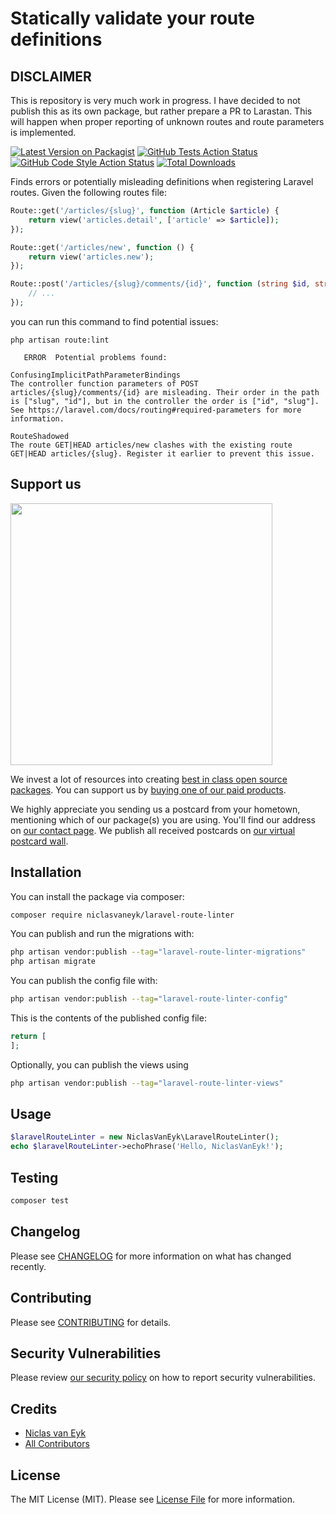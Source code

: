 # Statically validate your route definitions

## DISCLAIMER

This is repository is very much work in progress. I have decided to not publish this as its own package, but rather prepare a PR to Larastan. This will happen when proper reporting of unknown routes and route parameters is implemented.

[![Latest Version on Packagist](https://img.shields.io/packagist/v/niclasvaneyk/laravel-route-linter.svg?style=flat-square)](https://packagist.org/packages/niclasvaneyk/laravel-route-linter)
[![GitHub Tests Action Status](https://img.shields.io/github/actions/workflow/status/niclasvaneyk/laravel-route-linter/run-tests.yml?branch=main&label=tests&style=flat-square)](https://github.com/niclasvaneyk/laravel-route-linter/actions?query=workflow%3Arun-tests+branch%3Amain)
[![GitHub Code Style Action Status](https://img.shields.io/github/actions/workflow/status/niclasvaneyk/laravel-route-linter/fix-php-code-style-issues.yml?branch=main&label=code%20style&style=flat-square)](https://github.com/niclasvaneyk/laravel-route-linter/actions?query=workflow%3A"Fix+PHP+code+style+issues"+branch%3Amain)
[![Total Downloads](https://img.shields.io/packagist/dt/niclasvaneyk/laravel-route-linter.svg?style=flat-square)](https://packagist.org/packages/niclasvaneyk/laravel-route-linter)

Finds errors or potentially misleading definitions when registering Laravel routes.
Given the following routes file:

```php
Route::get('/articles/{slug}', function (Article $article) {
    return view('articles.detail', ['article' => $article]);
});

Route::get('/articles/new', function () {
    return view('articles.new');
});

Route::post('/articles/{slug}/comments/{id}', function (string $id, string $slug) {
    // ...
});
```

you can run this command to find potential issues:

```
php artisan route:lint

   ERROR  Potential problems found:  

ConfusingImplicitPathParameterBindings
The controller function parameters of POST articles/{slug}/comments/{id} are misleading. Their order in the path is ["slug", "id"], but in the controller the order is ["id", "slug"]. See https://laravel.com/docs/routing#required-parameters for more information.

RouteShadowed
The route GET|HEAD articles/new clashes with the existing route GET|HEAD articles/{slug}. Register it earlier to prevent this issue.
```

## Support us

[<img src="https://github-ads.s3.eu-central-1.amazonaws.com/laravel-route-linter.jpg?t=1" width="419px" />](https://spatie.be/github-ad-click/laravel-route-linter)

We invest a lot of resources into creating [best in class open source packages](https://spatie.be/open-source). You can support us by [buying one of our paid products](https://spatie.be/open-source/support-us).

We highly appreciate you sending us a postcard from your hometown, mentioning which of our package(s) you are using. You'll find our address on [our contact page](https://spatie.be/about-us). We publish all received postcards on [our virtual postcard wall](https://spatie.be/open-source/postcards).

## Installation

You can install the package via composer:

```bash
composer require niclasvaneyk/laravel-route-linter
```

You can publish and run the migrations with:

```bash
php artisan vendor:publish --tag="laravel-route-linter-migrations"
php artisan migrate
```

You can publish the config file with:

```bash
php artisan vendor:publish --tag="laravel-route-linter-config"
```

This is the contents of the published config file:

```php
return [
];
```

Optionally, you can publish the views using

```bash
php artisan vendor:publish --tag="laravel-route-linter-views"
```

## Usage

```php
$laravelRouteLinter = new NiclasVanEyk\LaravelRouteLinter();
echo $laravelRouteLinter->echoPhrase('Hello, NiclasVanEyk!');
```

## Testing

```bash
composer test
```

## Changelog

Please see [CHANGELOG](CHANGELOG.md) for more information on what has changed recently.

## Contributing

Please see [CONTRIBUTING](CONTRIBUTING.md) for details.

## Security Vulnerabilities

Please review [our security policy](../../security/policy) on how to report security vulnerabilities.

## Credits

- [Niclas van Eyk](https://github.com/NiclasVanEyk)
- [All Contributors](../../contributors)

## License

The MIT License (MIT). Please see [License File](LICENSE.md) for more information.
